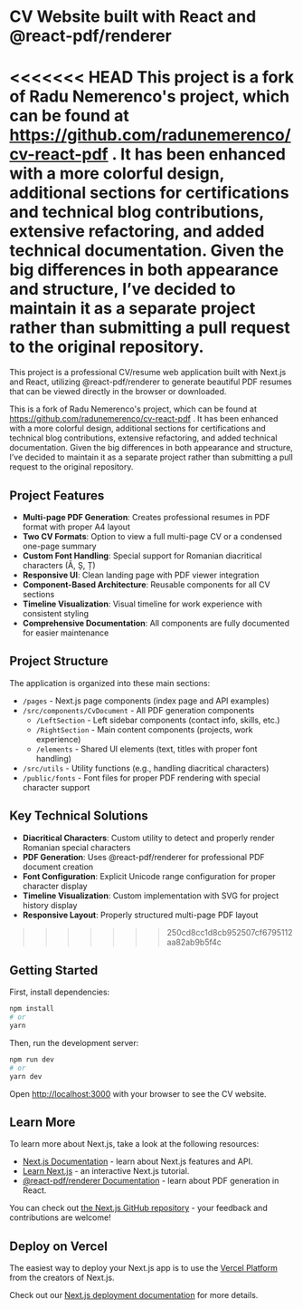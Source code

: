 # CV Website built with React and @react-pdf/renderer

<<<<<<< HEAD
This project is a fork of Radu Nemerenco's project, which can be found at https://github.com/radunemerenco/cv-react-pdf . It has been enhanced with a more colorful design, additional sections for certifications and technical blog contributions, extensive refactoring, and added technical documentation. Given the big differences in both appearance and structure, I’ve decided to maintain it as a separate project rather than submitting a pull request to the original repository.
=======
This project is a professional CV/resume web application built with Next.js and React, utilizing @react-pdf/renderer to generate beautiful PDF resumes that can be viewed directly in the browser or downloaded.

This is a fork of Radu Nemerenco's project, which can be found at https://github.com/radunemerenco/cv-react-pdf . It has been enhanced with a more colorful design, additional sections for certifications and technical blog contributions, extensive refactoring, and added technical documentation. Given the big differences in both appearance and structure, I’ve decided to maintain it as a separate project rather than submitting a pull request to the original repository.

## Project Features

- **Multi-page PDF Generation**: Creates professional resumes in PDF format with proper A4 layout
- **Two CV Formats**: Option to view a full multi-page CV or a condensed one-page summary
- **Custom Font Handling**: Special support for Romanian diacritical characters (Ă, Ș, Ț)
- **Responsive UI**: Clean landing page with PDF viewer integration
- **Component-Based Architecture**: Reusable components for all CV sections
- **Timeline Visualization**: Visual timeline for work experience with consistent styling
- **Comprehensive Documentation**: All components are fully documented for easier maintenance

## Project Structure

The application is organized into these main sections:

- `/pages` - Next.js page components (index page and API examples)
- `/src/components/CvDocument` - All PDF generation components
  - `/LeftSection` - Left sidebar components (contact info, skills, etc.)
  - `/RightSection` - Main content components (projects, work experience)
  - `/elements` - Shared UI elements (text, titles with proper font handling)
- `/src/utils` - Utility functions (e.g., handling diacritical characters)
- `/public/fonts` - Font files for proper PDF rendering with special character support

## Key Technical Solutions

- **Diacritical Characters**: Custom utility to detect and properly render Romanian special characters
- **PDF Generation**: Uses @react-pdf/renderer for professional PDF document creation
- **Font Configuration**: Explicit Unicode range configuration for proper character display
- **Timeline Visualization**: Custom implementation with SVG for project history display
- **Responsive Layout**: Properly structured multi-page PDF layout
>>>>>>> 250cd8cc1d8cb952507cf6795112aa82ab9b5f4c

## Getting Started

First, install dependencies:

```bash
npm install
# or
yarn
```

Then, run the development server:

```bash
npm run dev
# or
yarn dev
```

Open [http://localhost:3000](http://localhost:3000) with your browser to see the CV website.

## Learn More

To learn more about Next.js, take a look at the following resources:

- [Next.js Documentation](https://nextjs.org/docs) - learn about Next.js features and API.
- [Learn Next.js](https://nextjs.org/learn) - an interactive Next.js tutorial.
- [@react-pdf/renderer Documentation](https://react-pdf.org/) - learn about PDF generation in React.

You can check out [the Next.js GitHub repository](https://github.com/vercel/next.js/) - your feedback and contributions are welcome!

## Deploy on Vercel

The easiest way to deploy your Next.js app is to use the [Vercel Platform](https://vercel.com/new?utm_medium=default-template&filter=next.js&utm_source=create-next-app&utm_campaign=create-next-app-readme) from the creators of Next.js.

Check out our [Next.js deployment documentation](https://nextjs.org/docs/deployment) for more details.
